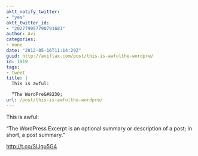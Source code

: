 ```yaml
---
aktt_notify_twitter:
- "yes"
aktt_twitter_id:
- "202779057790791681"
author: Avi
categories:
- none
date: "2012-05-16T11:14:29Z"
guid: http://aviflax.com/post/this-is-awfulthe-wordpre/
id: 1919
tags:
- tweet
title: |
  This is awful:

  “The WordPre&#8230;
url: /post/this-is-awfulthe-wordpre/
---
```

This is awful:

“The WordPress Excerpt is an optional summary or description of a post; in short, a post summary.”

<a href="http://t.co/SIJgu5G4" rel="nofollow">http://t.co/SIJgu5G4</a>